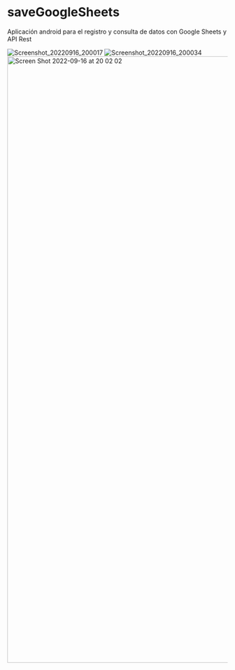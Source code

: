 # saveGoogleSheets
Aplicación android para el registro y consulta de datos con Google Sheets y API Rest

![Screenshot_20220916_200017](https://user-images.githubusercontent.com/38077519/190834371-4ab821d8-f63d-4c21-b042-cafc23cd0c97.png) ![Screenshot_20220916_200034](https://user-images.githubusercontent.com/38077519/190834373-26463b9b-4d11-4828-be75-b16c58ea56cb.png)
<img width="1386" alt="Screen Shot 2022-09-16 at 20 02 02" src="https://user-images.githubusercontent.com/38077519/190834408-044cddbc-1d8f-4959-94de-c95702efd0af.png">
